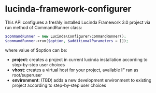 # lucinda-framework-configurer

This API configures a freshly installed Lucinda Framework 3.0 project via run method of CommandRunner class:

```php
$commandRunner = new Lucinda\Configurer\CommandRunner();
$commandRunner->run($option, $additionalParameters = []);
```

where value of $option can be:

- **project**: creates a project in current lucinda installation according to step-by-step user choices
- **vhost**: creates a virtual host for your project, available IF ran as root/superuser
- **environment**: (TBD) adds a new development environment to existing project according to step-by-step user choices
